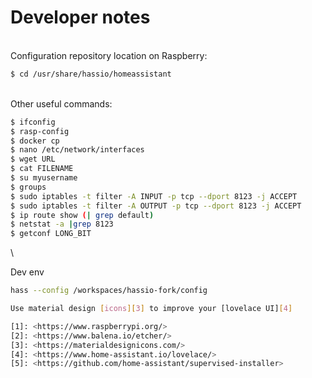 # Developer notes
\
Configuration repository location on Raspberry:
```sh
$ cd /usr/share/hassio/homeassistant
```
\
Other useful commands:
```sh
$ ifconfig
$ rasp-config
$ docker cp
$ nano /etc/network/interfaces
$ wget URL
$ cat FILENAME
$ su myusername
$ groups
$ sudo iptables -t filter -A INPUT -p tcp --dport 8123 -j ACCEPT
$ sudo iptables -t filter -A OUTPUT -p tcp --dport 8123 -j ACCEPT
$ ip route show (| grep default)
$ netstat -a |grep 8123
$ getconf LONG_BIT
```
\

Dev env
```sh
hass --config /workspaces/hassio-fork/config

Use material design [icons][3] to improve your [lovelace UI][4]

[1]: <https://www.raspberrypi.org/>
[2]: <https://www.balena.io/etcher/>
[3]: <https://materialdesignicons.com/>
[4]: <https://www.home-assistant.io/lovelace/>
[5]: <https://github.com/home-assistant/supervised-installer>